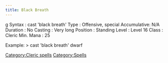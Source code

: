 ```yaml
---
title: Black Breath
---
```


<nowiki>g Syntax : cast 'black breath' Type : Offensive, special
Accumulative: N/A Duration : No Casting : Very long Position : Standing
Level : Level 16 Class : Cleric Min. Mana : 25

</pre>

Example: \> cast 'black breath' dwarf

[Category:Cleric spells](Category:Cleric_spells "wikilink")
[Category:Spells](Category:Spells "wikilink")